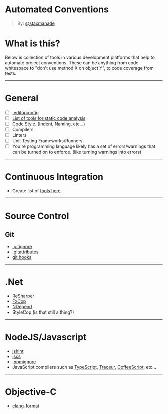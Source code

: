 # Automated Conventions

> By: [@staxmanade](http://staxmanade.com)

# What is this?

Below is collection of tools in various development platforms that help to automate project conventions. These can be anything from code whitespace to "don't use method X on object Y", to code coverage from tests.

---
# General

 - [ ] [.editorconfig](http://editorconfig.org)
 - [ ] [List of tools for static code analysis](https://en.wikipedia.org/wiki/List_of_tools_for_static_code_analysis)
 - [ ] Code Style. ([Indent](https://en.wikipedia.org/wiki/Indent_style), [Naming](https://en.wikipedia.org/wiki/Naming_convention_(programming)), etc...)
 - [ ] Compilers
 - [ ] Linters
 - [ ] Unit Testing Frameworks/Runners
 - [ ] You're programming language likely has a set of errors/warnings that can be turned on to enforce. (like turning warnings into errors)

---
# Continuous Integration

- Greate list of [tools here](https://github.com/ciandcd/awesome-ciandcd)

---
# Source Control

## Git

- [.gitignore](http://git-scm.com/docs/gitignore)
- [.gitattributes](http://git-scm.com/docs/gitattributes)
- [git hooks](http://staxmanade.com/2014/03/rake-psake-grunt-gulp-jake-make-cake/)

---
# .Net

- [ReSharper](https://www.jetbrains.com/resharper/)
- [FxCop](https://en.wikipedia.org/wiki/FxCop)
- [NDepend](http://www.ndepend.com/)
- StyleCop (is that still a thing?)

---

# NodeJS/Javascript

- [jshint](http://jshint.com/)
- [jscs](http://jscs.info/)
- [.npmignore](https://docs.npmjs.com/misc/developers#keeping-files-out-of-your-package)
- JavaScript compilers such as [TypeScript](http://typescriptlang.org), [Traceur](https://github.com/google/traceur-compiler), [CoffeeScript](http://coffeescript.org/), etc...

---
# Objective-C

- [clang-format](http://staxmanade.com/2015/01/how-to-install-clang-format-and-formatting-objective-c-files/)

